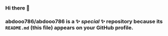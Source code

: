 ### Hi there 👋

### **abdooo786/abdooo786** is a ✨ _special_ ✨ repository because its `README.md` (this file) appears on your GitHub profile.
<!--
**abdooo786/abdooo786** is a ✨ _special_ ✨ repository because its `README.md` (this file) appears on your GitHub profile.

Here are some ideas to get you started:

- 🔭 I’m currently working on ...
- 🌱 I’m currently learning ...
- 👯 I’m looking to collaborate on ...
- 🤔 I’m looking for help with ...
- 💬 Ask me about ...
- 📫 How to reach me: ...
- 😄 Pronouns: ...
- ⚡ Fun fact: ...
-->
